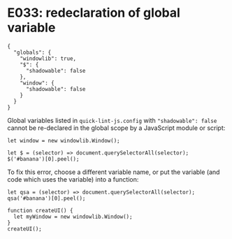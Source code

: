 # E033: redeclaration of global variable

```config-for-examples
{
  "globals": {
    "windowlib": true,
    "$": {
      "shadowable": false
    },
    "window": {
      "shadowable": false
    }
  }
}
```

Global variables listed in `quick-lint-js.config` with `"shadowable": false`
cannot be re-declared in the global scope by a JavaScript module or script:

    let window = new windowlib.Window();

    let $ = (selector) => document.querySelectorAll(selector);
    $('#banana')[0].peel();

To fix this error, choose a different variable name, or put the variable (and
code which uses the variable) into a function:

    let qsa = (selector) => document.querySelectorAll(selector);
    qsa('#banana')[0].peel();

    function createUI() {
      let myWindow = new windowlib.Window();
    }
    createUI();

